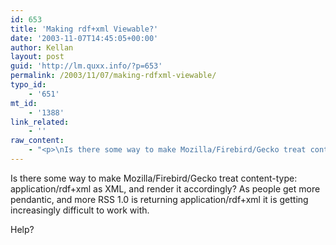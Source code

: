```yaml
---
id: 653
title: 'Making rdf+xml Viewable?'
date: '2003-11-07T14:45:05+00:00'
author: Kellan
layout: post
guid: 'http://lm.quxx.info/?p=653'
permalink: /2003/11/07/making-rdfxml-viewable/
typo_id:
    - '651'
mt_id:
    - '1388'
link_related:
    - ''
raw_content:
    - "<p>\nIs there some way to make Mozilla/Firebird/Gecko treat content-type: application/rdf+xml as XML, and render it accordingly?  As people get more pendantic, and more RSS 1.0 is returning application/rdf+xml it is getting increasingly difficult to work with.\n</p>\n<p>\nHelp?\n</p>"
---
```


Is there some way to make Mozilla/Firebird/Gecko treat content-type: application/rdf+xml as XML, and render it accordingly? As people get more pendantic, and more RSS 1.0 is returning application/rdf+xml it is getting increasingly difficult to work with.

Help?